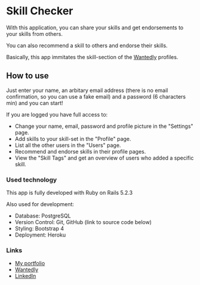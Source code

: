 # Skill Checker
<p>With this application, you can share your skills and get endorsements to your skills from others.</p>
<p>You can also recommend a skill to others and endorse their skills.</p>
<p>Basically, this app immitates the skill-section of the <a href='https://www.wantedly.com/'>Wantedly</a> profiles.</p>

## How to use
<p>Just enter your name, an arbitary email address (there is no email confirmation, so you can use a fake email) and a password (6 characters min) and you can start!</p>
<p>If you are logged you have full access to:</p>
<ul>
    <li>Change your name, email, password and profile picture in the "Settings" page.</li>
    <li>Add skills to your skill-set in the "Profile" page.</li>
    <li>List all the other users in the "Users" page.</li>
    <li>Recommend and endorse skills in their profile pages.</li>
    <li>View the "Skill Tags" and get an overview of users who added a specific skill.</li>

</ul>

### Used technology
<p>This app is fully developed with Ruby on Rails 5.2.3</p>
<p>Also used for development:</p>
<ul>
    <li>Database: PostgreSQL</li>
    <li>Version Control: Git, GitHub (link to source code below)</li>
    <li>Styling: Bootstrap 4</li>
    <li>Deployment: Heroku</li>
</ul>

### Links
<ul>
<li><a href="https://www.romanshirasaki.com/">My portfolio</a></li>
<li><a href="https://www.wantedly.com/users/103573801">Wantedly</a></li>
<li><a href="https://www.linkedin.com/in/romanshirasaki">LinkedIn</a></li>
</ul>